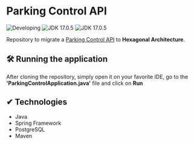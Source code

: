 # Parking Control API
<img src = "http://img.shields.io/static/v1?label=STATUS&message=Developing&color=yellow&style=flat&logo" alt = "Developing" /> <img src = "http://img.shields.io/static/v1?label=JDK&message=17.0.5&color=blue&style=flat&logo" alt = "JDK 17.0.5" alt = "JDK 17.0.5"/> <img src = "http://img.shields.io/static/v1?label=Spring&message=2.7.8&color=blue&style=flat&logo" alt = "JDK 17.0.5" alt = "Spring 2.7.8"/>

Repository to migrate a [Parking Control API](https://github.com/MateusPeverari/parking-control)
to **Hexagonal Architecture**.

## 🛠️ Running the application
After cloning the repository, simply open it on your favorite IDE,
go to the **'ParkingControlApplication.java'** file and click on **Run**

## ✔ Technologies

- Java
- Spring Framework
- PostgreSQL
- Maven
